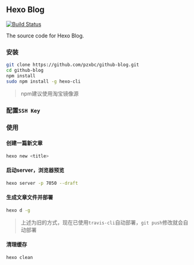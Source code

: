 ## Hexo Blog
[![Build Status](https://travis-ci.org/pzxbc/github-blog.svg?branch=master)](https://travis-ci.org/pzxbc/github-blog)

The source code for Hexo Blog.

### 安装

``` bash
git clone https://github.com/pzxbc/github-blog.git
cd github-blog
npm install
sudo npm install -g hexo-cli
```

> npm建议使用淘宝镜像源

### 配置`SSH Key`

### 使用

#### 创建一篇新文章

``` bash
hexo new <title>
```

#### 启动server，浏览器预览

``` bash
hexo server -p 7050 --draft
```

#### 生成文章文件并部署

``` bash
hexo d -g
```

> 上述为旧的方式，现在已使用`travis-cli`自动部署，`git push`修改就会自动部署

#### 清理缓存

``` bash
hexo clean
```
